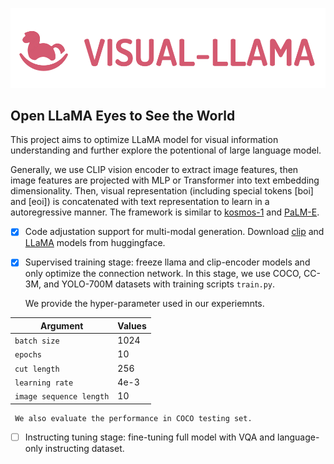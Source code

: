 <p align="center">
     <img src="figures/logo.png" alt="logo" width = "600">
     <br/>
</p>



## Open LLaMA Eyes to See the World

This project aims to optimize LLaMA model for visual information understanding and further explore the potentional of large language model. 

Generally, we use CLIP vision encoder to extract image features, then image features are projected with MLP or Transformer into text embedding dimensionality. Then, visual representation (including special tokens [boi] and [eoi]) is concatenated with text representation to learn in a autoregressive manner. The framework is similar to [kosmos-1](https://arxiv.org/pdf/2302.14045.pdf) and [PaLM-E](https://palm-e.github.io/).


- [X] Code adjustation support for multi-modal generation. Download [clip](https://huggingface.co/openai/clip-vit-large-patch14) and [LLaMA](https://huggingface.co/decapoda-research/llama-7b-hf) models from huggingface. 

- [X] Supervised training stage: freeze llama and clip-encoder models and only optimize the connection network. In this stage, we use COCO, CC-3M, and YOLO-700M datasets with training scripts ```train.py```. 

     We provide the hyper-parameter used in our experiemnts. 
       
| Argument | Values |
|------|------|
| `batch size` | 1024 |
| `epochs` | 10 |
| `cut length` | 256 |
| `learning rate` | 4e-3 |
| `image sequence length` | 10 |

     We also evaluate the performance in COCO testing set. 


- [ ] Instructing tuning stage: fine-tuning full model with VQA and language-only instructing dataset. 






